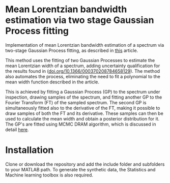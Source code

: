 # Mean Lorentzian bandwidth estimation via two stage Gaussian Process fitting
Implementation of mean Lorentzian bandwidth estimation of a spectrum via two-stage Gaussian Process fitting, as described in [this](https://doi.org/10.1016/j.chemolab.2024.105307) article.

This method uses the fitting of two Gaussian Processes to estimate the mean Lorentzian width of a spectrum, adding uncertainty qualification for the results found in ([doi.org/10.1366/000370208784658129](https://doi.org/10.1366/000370208784658129)). The method also automates the process, eliminating the need to fit a polynomial to the mean width function described in the article. 

This is achieved by fitting a Gaussian Process (GP) to the spectrum under inspection, drawing samples of the spectrum, and fitting another GP to the Fourier Transform (FT) of the sampled spectrum. The second GP is simultaneously fitted also to the derivative of the FT, making it possible to draw samples of both the FT and its derivative. These samples can then be used to calculate the mean width and obtain a posterior distribution for it. The GP's are fitted using MCMC DRAM algorithm, which is discussed in detail [here](https://doi.org/10.1007/s11222-006-9438-0).

# Installation
Clone or download the repository and add the include folder and subfolders to your MATLAB path. To generate the synthetic data, the Statistics and Machine learning toolbox is also required.
